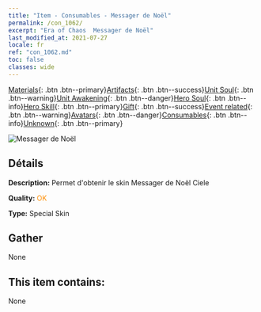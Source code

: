 ```yaml
---
title: "Item - Consumables - Messager de Noël"
permalink: /con_1062/
excerpt: "Era of Chaos  Messager de Noël"
last_modified_at: 2021-07-27
locale: fr
ref: "con_1062.md"
toc: false
classes: wide
---
```

 [Materials](/ItemsFR/){: .btn .btn--primary}[Artifacts](/ItemsFR/Artifacts/){: .btn .btn--success}[Unit Soul](/ItemsFR/UnitSoul/){: .btn .btn--warning}[Unit Awakening](/ItemsFR/UnitAwakening/){: .btn .btn--danger}[Hero Soul](/ItemsFR/HeroSoul/){: .btn .btn--info}[Hero Skill](/ItemsFR/HeroSkill/){: .btn .btn--primary}[Gift](/ItemsFR/Gift/){: .btn .btn--success}[Event related](/ItemsFR/Events/){: .btn .btn--warning}[Avatars](/ItemsFR/Avatars/){: .btn .btn--danger}[Consumables](/ItemsFR/Consumables/){: .btn .btn--info}[Unknown](/ItemsFR/Unknown/){: .btn .btn--primary}

 ![Messager de Noël](/images/h/h_Ciele5.jpg)

## Détails
 **Description:** Permet d'obtenir le skin Messager de Noël Ciele

 **Quality:** <span style="color: #FF8C00">OK</span>

 **Type:** Special Skin

## Gather

  None

## This item contains:

  None

